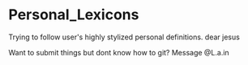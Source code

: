 # Personal_Lexicons

Trying to follow user's highly stylized personal definitions. dear jesus

Want to submit things but dont know how to git? Message @L.a.in
